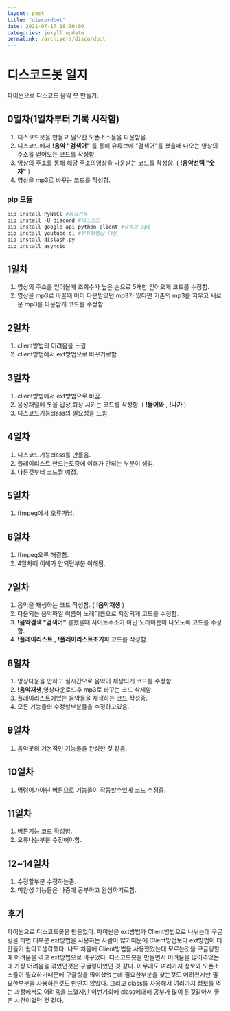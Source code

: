 ```yaml
---
layout: post
title: "discordbot"
date: 2021-07-17 18:00:00
categories: jekyll update
permalink: /archivers/discordbot
---
```


# 디스코드봇 일지
파이썬으로 디스코드 음악 봇 만들기.

## 0일차(1일차부터 기록 시작함)
1. 디스코드봇을 만들고 필요한 오픈소스들을 다운받음.
2. 디스코드에서 **!음악 "검색어"** 를 통해 유튜브에 "검색어"를 쳤을때 나오는 영상의 주소를 얻어오는 코드를 작성함.
3. 영상의 주소를 통해 해당 주소의영상을 다운받는 코드를 작성함. ( **!음악선택 "숫자"** )
4. 영상을 mp3로 바꾸는 코드를 작성함.

### pip 모듈
```python
pip install PyNaCl #음성기능
pip install -U discord #디스코드
pip install google-api-python-client #유튜브 api
pip install youtube-dl #유튜브영상 다운
pip install dislash.py
pip install asyncio
```

## 1일차
1. 영상의 주소를 얻어올때 조회수가 높은 순으로 5개만 얻어오게 코드를 수정함.
2. 영상을 mp3로 바꿀때 이미 다운받았던 mp3가 있다면 기존의 mp3를 지우고 새로운 mp3를 다운받게 코드를 수정함.

## 2일차
1. client방법의 어려움을 느낌.
2. client방법에서 ext방법으로 바꾸기로함.

## 3일차
1. client방법에서 ext방법으로 바꿈.
2. 음성채널에 봇을 입장,퇴장 시키는 코드를 작성함. ( **!들어와** , **!나가** )
3. 디스코드기능class의 필요성을 느낌.

## 4일차
1. 디스코드기능class를 만들음.
2. 플레이리스트 만드는도중에 이해가 안되는 부분이 생김.
3. 다른것부터 코드짤 예정.

## 5일차
1. ffmpeg에서 오류가남.

## 6일차
1. ffmpeg오류 해결함.
2. 4일차때 이해가 안되던부분 이해됨.

## 7일차
1. 음악을 재생하는 코드 작성함. ( **!음악재생** )
2. 다운되는 음악파일 이름이 노래이름으로 저장되게 코드를 수정함.
3. **!음악검색 "검색어"** 를했을때 사이트주소가 아닌 노래이름이 나오도록 코드를 수정함.
4. **!플레이리스트** , **!플레이리스트초기화** 코드를 작성함.

## 8일차
1. 영상다운을 안하고 실시간으로 음악이 재생되게 코드를 수정함.
2. **!음악재생**,영상다운로드후 mp3로 바꾸는 코드 삭제함.
3. 플레이리스트에있는 음악들을 재생하는 코드 작성중.
4. 모든 기능들의 수정할부분들을 수정하고있음.

## 9일차
1. 음악봇의 기본적인 기능들을 완성한 것 같음.

## 10일차
1. 명령어가아닌 버튼으로 기능들이 작동할수있게 코드 수정중.

## 11일차
1. 버튼기능 코드 작성함.
2. 오류나는부분 수정해야함.

## 12~14일차
1. 수정할부분 수정하는중.
2. 미완성 기능들은 나중에 공부하고 완성하기로함.

## 후기
파이썬으로 디스코드봇을 만들었다. 파이썬은 ext방법과 Client방법으로 나뉘는데 구글링을 하면 대부분 ext방법을 사용하는 사람이 많기때문에 Client방법보다 ext방법이 더 만들기 쉽다고생각했다. 나도 처음에 Client방법을 사용했었는데 모르는것을 구글링할때 어려움을 겪고 ext방법으로 바꾸었다. 디스코드봇을 만들면서 어려움을 많이겪었는데 가장 어려움을 겪었던것은 구글링이었던 것 같다. 아무래도 여러가지 정보와 오픈소스들이 필요하기때문에 구글링을 많이했었는데 필요한부분을 찾는것도 어려웠지만 필요한부분을 사용하는것도 만만치 않았다. 그리고 class를 사용해서 여러가지 정보를 엮는 과정에서도 어려움을 느꼈지만 이번기회에 class에대해 공부가 많이 된것같아서 좋은 시간이었던 것 같다.
